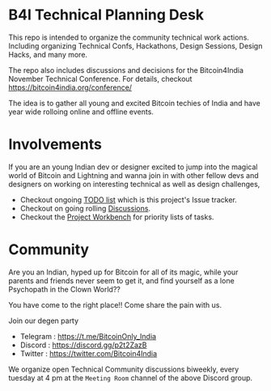 # B4I Technical Planning Desk

This repo is intended to organize the community technical work actions. Including organizing Technical Confs, Hackathons, Design Sessions, Design Hacks, and many more.

The repo also includes discussions and decisions for the Bitcoin4India November Technical Conference.
For details, checkout https://bitcoin4india.org/conference/

The idea is to gather all young and excited Bitcoin techies of India and have year wide rolloing online and offline events.

# Involvements

If you are an young Indian dev or designer excited to jump into the magical world of Bitcoin and Lightning and wanna join in with other fellow devs and designers on working on interesting technical as well as design challenges,

 - Checkout ongoing [TODO list](https://github.com/B4I-Techincal-Track/party-layout/issues) which is this project's Issue tracker.
- Checkout on going rolling [Discussions](https://github.com/B4I-Techincal-Track/party-layout/discussions).
 - Checkout the [Project Workbench](https://github.com/orgs/B4I-Techincal-Track/projects/1) for priority lists of tasks.

# Community

Are you an Indian, hyped up for Bitcoin for all of its magic, while your parents and friends never seem to get it, and find yourself as a lone Psychopath in the Clown World??

You have come to the right place!! Come share the pain with us.

Join our degen party
 - Telegram : https://t.me/BitcoinOnly_India
 - Discord : https://discord.gg/p2t2ZazB
 - Twitter : https://twitter.com/Bitcoin4India

We organize open Technical Community discussions biweekly, every tuesday at 4 pm at the `Meeting Room` channel of the above Discord group.
